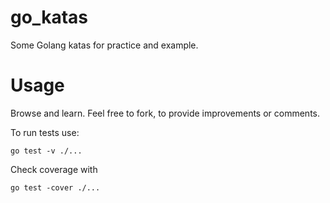 # go_katas

Some Golang katas for practice and example.

# Usage

Browse and learn. Feel free to fork, to provide improvements or comments.

To run tests use:

```
go test -v ./...
```
Check coverage with

```
go test -cover ./...
```
